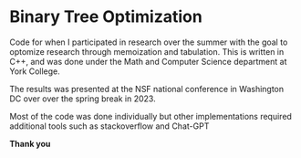 # Binary Tree Optimization 

Code for when I participated in research over the summer with the goal to optomize research through memoization and tabulation.
This is written in C++, and was done under the Math and Computer Science department at York College.

The results was presented at the NSF national conference in Washington DC over over the spring break in 2023.

Most of the code was done individually but other implementations required additional tools such as stackoverflow and Chat-GPT

**Thank you**
